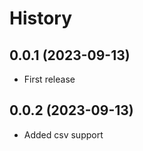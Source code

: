 
History
=======

0.0.1 (2023-09-13)
------------------

* First release

0.0.2 (2023-09-13)
------------------

* Added csv support